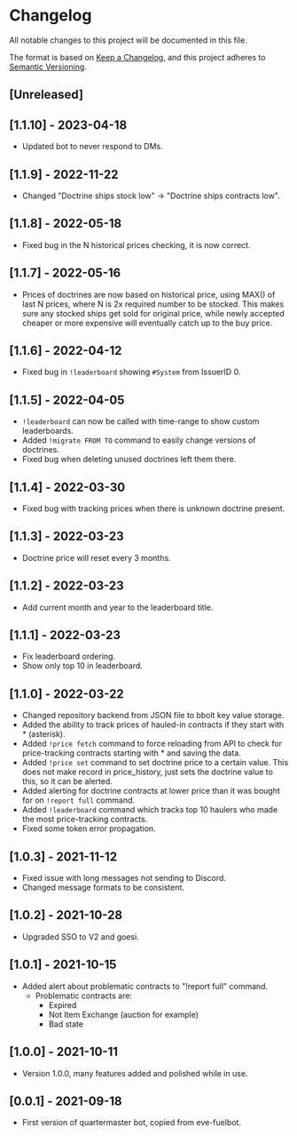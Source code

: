 # Changelog
All notable changes to this project will be documented in this file.

The format is based on [Keep a Changelog](https://keepachangelog.com/en/1.0.0/),
and this project adheres to [Semantic Versioning](https://semver.org/spec/v2.0.0.html).

## [Unreleased]
## [1.1.10] - 2023-04-18
- Updated bot to never respond to DMs.
## [1.1.9] - 2022-11-22
- Changed "Doctrine ships stock low" -> "Doctrine ships contracts low".
## [1.1.8] - 2022-05-18
- Fixed bug in the N historical prices checking, it is now correct.
## [1.1.7] - 2022-05-16
- Prices of doctrines are now based on historical price, using MAX() of last N prices,
  where N is 2x required number to be stocked. This makes sure any stocked ships get
  sold for original price, while newly accepted cheaper or more expensive will eventually
  catch up to the buy price.
## [1.1.6] - 2022-04-12
- Fixed bug in `!leaderboard` showing `#System` from IssuerID 0.
## [1.1.5] - 2022-04-05
- `!leaderboard` can now be called with time-range to show custom leaderboards.
- Added `!migrate FROM TO` command to easily change versions of doctrines.
- Fixed bug when deleting unused doctrines left them there.
## [1.1.4] - 2022-03-30
- Fixed bug with tracking prices when there is unknown doctrine present.
## [1.1.3] - 2022-03-23
- Doctrine price will reset every 3 months.
## [1.1.2] - 2022-03-23
- Add current month and year to the leaderboard title.
## [1.1.1] - 2022-03-23
- Fix leaderboard ordering.
- Show only top 10 in leaderboard.
## [1.1.0] - 2022-03-22
- Changed repository backend from JSON file to bbolt key value storage.
- Added the ability to track prices of hauled-in contracts if they start with * (asterisk).
- Added `!price fetch` command to force reloading from API to check 
  for price-tracking contracts starting with * and saving the data.
- Added `!price set` command to set doctrine price to a certain value.
  This does not make record in price_history, just sets the doctrine value
  to this, so it can be alerted.
- Added alerting for doctrine contracts at lower price than it was bought for on
  `!report full` command.
- Added `!leaderboard` command which tracks top 10 haulers who made the most
  price-tracking contracts.
- Fixed some token error propagation.
## [1.0.3] - 2021-11-12
- Fixed issue with long messages not sending to Discord.
- Changed message formats to be consistent.
## [1.0.2] - 2021-10-28
- Upgraded SSO to V2 and goesi.
## [1.0.1] - 2021-10-15
- Added alert about problematic contracts to "!report full" command.
    - Problematic contracts are:
      - Expired
      - Not Item Exchange (auction for example)
      - Bad state
## [1.0.0] - 2021-10-11
- Version 1.0.0, many features added and polished while in use.
## [0.0.1] - 2021-09-18
- First version of quartermaster bot, copied from eve-fuelbot.
